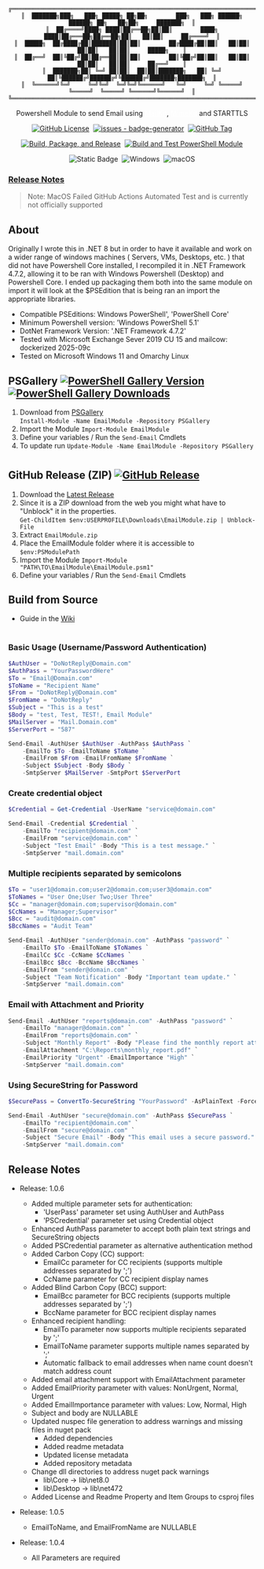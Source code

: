 <div align="center">

```
╔══════════════════════════════════════════════════════════════════════════════════════════════════╗
║  ███████╗███╗   ███╗ █████╗ ██╗██╗        ███╗   ███╗ ██████╗ ██████╗ ██╗   ██╗██╗     ███████╗  ║
║  ██╔════╝████╗ ████║██╔══██╗██║██║        ████╗ ████║██╔═══██╗██╔══██╗██║   ██║██║     ██╔════╝  ║
║  █████╗  ██╔████╔██║███████║██║██║        ██╔████╔██║██║   ██║██║  ██║██║   ██║██║     █████╗    ║
║  ██╔══╝  ██║╚██╔╝██║██╔══██║██║██║        ██║╚██╔╝██║██║   ██║██║  ██║██║   ██║██║     ██╔══╝    ║
║  ███████╗██║ ╚═╝ ██║██║  ██║██║███████╗   ██║ ╚═╝ ██║╚██████╔╝██████╔╝╚██████╔╝███████╗███████╗  ║
║  ╚══════╝╚═╝     ╚═╝╚═╝  ╚═╝╚═╝╚══════╝   ╚═╝     ╚═╝ ╚═════╝ ╚═════╝  ╚═════╝ ╚══════╝╚══════╝  ║
╚══════════════════════════════════════════════════════════════════════════════════════════════════╝
```

Powershell Module to send Email using <a href="https://github.com/jstedfast/MailKit" style="color:white">MailKit</a>, <a href="https://github.com/jstedfast/MimeKit" style="color:white">MimeKit</a> and STARTTLS

[![GitHub License](https://img.shields.io/github/license/Brandon-J-Navarro/Powershell_Email-Module?color=blue)](https://github.com/Brandon-J-Navarro/Powershell_Email-Module/blob/main/LICENSE)&nbsp; 
[![issues - badge-generator](https://img.shields.io/github/issues/Brandon-J-Navarro/Powershell_Email-Module?color=red)](https://github.com/Brandon-J-Navarro/Powershell_Email-Module/issues)&nbsp; 
[![GitHub Tag](https://img.shields.io/github/v/tag/Brandon-J-Navarro/Powershell_Email-Module)](https://github.com/Brandon-J-Navarro/Powershell_Email-Module/tags)

[![Build, Package, and Release](https://github.com/Brandon-J-Navarro/Powershell_Email-Module/actions/workflows/main.yml/badge.svg?branch=main)](https://github.com/Brandon-J-Navarro/Powershell_Email-Module/actions/workflows/main.yml)&nbsp; 
[![Build and Test PowerShell Module](https://github.com/Brandon-J-Navarro/Powershell_Email-Module/actions/workflows/tests.yml/badge.svg?branch=testing)](https://github.com/Brandon-J-Navarro/Powershell_Email-Module/actions/workflows/tests.yml)

![Static Badge](https://img.shields.io/badge/Linux-Passing-gree?logo=linux&logoColor=white)&nbsp; 
![Windows](https://custom-icon-badges.demolab.com/badge/Windows-Passing-gree?logo=windows11&logoColor=white)&nbsp; 
![macOS](https://img.shields.io/badge/macOS-Failing-red?logo=apple&logoColor=white)

</div>

### [Release Notes](#release-notes-1)

> Note: MacOS Failed GitHub Actions Automated Test and is currently not officially supported

## About
Originally I wrote this in .NET 8 but in order to have it available and work on a wider range of windows machines ( Servers, VMs, Desktops, etc. ) that did not have Powershell Core installed, I recompiled it in .NET Framework 4.7.2, allowing it to be ran with Windows Powershell (Desktop) and Powershell Core. I ended up packaging them both into the same module on import it will look at the $PSEdition that is being ran an import the appropriate libraries.

- Compatible PSEditions: Windows PowerShell', 'PowerShell Core'
- Minimum Powershell version: 'Windows PowerShell 5.1'
- DotNet Framework Version: '.NET Framework 4.7.2'
- Tested with Microsoft Exchange Sever 2019 CU 15 and mailcow: dockerized 2025-09c
- Tested on Microsoft Windows 11 and Omarchy Linux 

## PSGallery [![PowerShell Gallery Version](https://img.shields.io/powershellgallery/v/EmailModule)](https://www.powershellgallery.com/packages/EmailModule/)&nbsp; [![PowerShell Gallery Downloads](https://img.shields.io/powershellgallery/dt/EmailModule?color=blue)](https://www.powershellgallery.com/packages/EmailModule/)

1. Download from <a href="https://www.powershellgallery.com/packages/EmailModule/" target="_blank">PSGallery</a><br>
`Install-Module -Name EmailModule -Repository PSGallery`
2. Import the Module `Import-Module EmailModule`
3. Define your variables / Run the `Send-Email` Cmdlets
4. To update run `Update-Module -Name EmailModule -Repository PSGallery`
#

## GitHub Release (ZIP) [![GitHub Release](https://img.shields.io/github/v/release/Brandon-J-Navarro/Powershell_Email-Module)](https://github.com/Brandon-J-Navarro/Powershell_Email-Module/releases)

1. Download the <a href="https://github.com/Brandon-J-Navarro/Powershell_Email-Module/releases/latest">Latest Release</a>
2. Since it is a ZIP download from the web you might what have to "Unblock" it in the properties.<br>
` Get-ChildItem $env:USERPROFILE\Downloads\EmailModule.zip | Unblock-File `
3. Extract `EmailModule.zip`
4. Place the EmailModule folder where it is accessible to `$env:PSModulePath`
5. Import the Module `Import-Module "PATH\TO\EmailModule\EmailModule.psm1"`
6. Define your variables / Run the `Send-Email` Cmdlets

## Build from Source
- Guide in the <a href="https://github.com/Brandon-J-Navarro/Powershell_Email-Module/wiki/Build-from-source">Wiki</a>

#
### Basic Usage (Username/Password Authentication)
```powershell
$AuthUser = "DoNotReply@Domain.com"
$AuthPass = "YourPasswordHere"
$To = "Email@Domain.com"
$ToName = "Recipient Name"
$From = "DoNotReply@Domain.com"
$FromName = "DoNotReply"
$Subject = "This is a test"
$Body = "test, Test, TEST!, Email Module"
$MailServer = "Mail.Domain.com"
$ServerPort = "587"

Send-Email -AuthUser $AuthUser -AuthPass $AuthPass `
    -EmailTo $To -EmailToName $ToName `
    -EmailFrom $From -EmailFromName $FromName `
    -Subject $Subject -Body $Body `
    -SmtpServer $MailServer -SmtpPort $ServerPort
```

### Create credential object
```powershell
$Credential = Get-Credential -UserName "service@domain.com"

Send-Email -Credential $Credential `
    -EmailTo "recipient@domain.com" `
    -EmailFrom "service@domain.com" `
    -Subject "Test Email" -Body "This is a test message." `
    -SmtpServer "mail.domain.com"
```

### Multiple recipients separated by semicolons
```powershell
$To = "user1@domain.com;user2@domain.com;user3@domain.com"
$ToNames = "User One;User Two;User Three"
$Cc = "manager@domain.com;supervisor@domain.com"
$CcNames = "Manager;Supervisor"
$Bcc = "audit@domain.com"
$BccNames = "Audit Team"

Send-Email -AuthUser "sender@domain.com" -AuthPass "password" `
    -EmailTo $To -EmailToName $ToNames `
    -EmailCc $Cc -CcName $CcNames `
    -EmailBcc $Bcc -BccName $BccNames `
    -EmailFrom "sender@domain.com" `
    -Subject "Team Notification" -Body "Important team update." `
    -SmtpServer "mail.domain.com"
```

### Email with Attachment and Priority
```powershell
Send-Email -AuthUser "reports@domain.com" -AuthPass "password" `
    -EmailTo "manager@domain.com" `
    -EmailFrom "reports@domain.com" `
    -Subject "Monthly Report" -Body "Please find the monthly report attached." `
    -EmailAttachment "C:\Reports\monthly_report.pdf" `
    -EmailPriority "Urgent" -EmailImportance "High" `
    -SmtpServer "mail.domain.com"
```

### Using SecureString for Password
```powershell
$SecurePass = ConvertTo-SecureString "YourPassword" -AsPlainText -Force

Send-Email -AuthUser "secure@domain.com" -AuthPass $SecurePass `
    -EmailTo "recipient@domain.com" `
    -EmailFrom "secure@domain.com" `
    -Subject "Secure Email" -Body "This email uses a secure password." `
    -SmtpServer "mail.domain.com"
```

## Release Notes
- Release: 1.0.6 
    - Added multiple parameter sets for authentication:
        - 'UserPass' parameter set using AuthUser and AuthPass
        - 'PSCredential' parameter set using Credential object
    - Enhanced AuthPass parameter to accept both plain text strings and SecureString objects
    - Added PSCredential parameter as alternative authentication method
    - Added Carbon Copy (CC) support:
        - EmailCc parameter for CC recipients (supports multiple addresses separated by ';')
        - CcName parameter for CC recipient display names
    - Added Blind Carbon Copy (BCC) support:
        - EmailBcc parameter for BCC recipients (supports multiple addresses separated by ';')
        - BccName parameter for BCC recipient display names
    - Enhanced recipient handling:
        - EmailTo parameter now supports multiple recipients separated by ';'
        - EmailToName parameter supports multiple names separated by ';'
        - Automatic fallback to email addresses when name count doesn't match address count
    - Added email attachment support with EmailAttachment parameter
    - Added EmailPriority parameter with values: NonUrgent, Normal, Urgent
    - Added EmailImportance parameter with values: Low, Normal, High
    - Subject and body are NULLABLE
    - Updated nuspec file generation to address warnings and missing files in nuget pack
        - Added dependencies
        - Added readme metadata
        - Updated license metadata
        - Added repository metadata
    - Change dll directories to address nuget pack warnings
        - lib\Core → lib\net8.0
        - lib\Desktop → lib\net472
    - Added License and Readme Property and Item Groups to csproj files

- Release: 1.0.5
    - EmailToName, and EmailFromName are NULLABLE

- Release: 1.0.4
    - All Parameters are required
